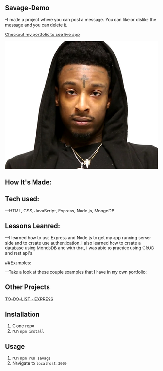 ## Savage-Demo

-I made a project where you can post a message. You can like or dislike the message and you can delete it.

[Checkout my portfolio to see live app](https://rodasghidei.netlify.app/)

![21 Savage](public/21savage.jpg)

## How It's Made:

## Tech used:

--HTML, CSS, JavaScript, Express, Node.js, MongoDB

## Lessons Leanred:

--I learned how to use Express and Node.js to get my app running server side and to create use authentication. I also learned how to create a database using MondoDB and with that, I was able to practice using CRUD and rest api's.

##Examples:

--Take a look at these couple examples that I have in my own portfolio:

## Other Projects
[TO-DO-LIST - EXPRESS](https://personalexpressflowers.herokuapp.com/)
## Installation

1. Clone repo
2. run `npm install`

## Usage

1. run `npm run savage`
2. Navigate to `localhost:3000`
